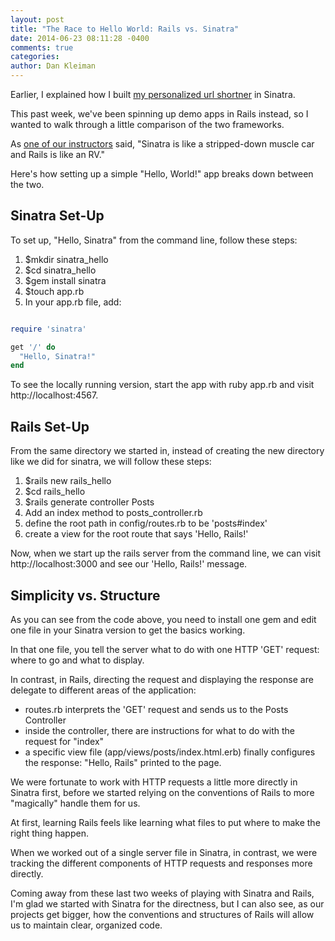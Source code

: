 ```yaml
---
layout: post
title: "The Race to Hello World: Rails vs. Sinatra"
date: 2014-06-23 08:11:28 -0400
comments: true
categories:
author: Dan Kleiman
---
```


Earlier, I explained how I built [my personalized url shortner](/blog/2014/05/30/buying-a-mongolian-website/) in Sinatra.

This past week, we've been spinning up demo apps in Rails instead, so I wanted to walk through a little comparison of the two frameworks.

As [one of our instructors](https://github.com/radavis) said, "Sinatra is like a stripped-down muscle car and Rails is like an RV."

Here's how setting up a simple "Hello, World!" app breaks down between the two.
<!-- more -->

Sinatra Set-Up
--------------

To set up, "Hello, Sinatra" from the command line, follow these steps:

1. $mkdir sinatra_hello
2. $cd sinatra_hello
3. $gem install sinatra
4. $touch app.rb
5. In your app.rb file, add:

```ruby

require 'sinatra'

get '/' do
  "Hello, Sinatra!"
end

```

To see the locally running version, start the app with ruby app.rb and visit http://localhost:4567.

Rails Set-Up
------------

From the same directory we started in, instead of creating the new directory like we did for sinatra, we will follow these steps:

1. $rails new rails_hello
2. $cd rails_hello
3. $rails generate controller Posts
4. Add an index method to posts_controller.rb
5. define the root path in config/routes.rb to be 'posts#index'
6. create a view for the root route that says 'Hello, Rails!'

Now, when we start up the rails server from the command line, we can visit http://localhost:3000 and see our 'Hello, Rails!' message.

Simplicity vs. Structure
------------------------

As you can see from the code above, you need to install one gem and edit one file in your Sinatra version to get the basics working.

In that one file, you tell the server what to do with one HTTP 'GET' request: where to go and what to display.

In contrast, in Rails, directing the request and displaying the response are delegate to different areas of the application:

- routes.rb interprets the 'GET' request and sends us to the Posts Controller
- inside the controller, there are instructions for what to do with the request for "index"
- a specific view file (app/views/posts/index.html.erb) finally configures the response: "Hello, Rails" printed to the page.

We were fortunate to work with HTTP requests a little more directly in Sinatra first, before we started relying on the conventions of Rails to more "magically" handle them for us.

At first, learning Rails feels like learning what files to put where to make the right thing happen.

When we worked out of a single server file in Sinatra, in contrast, we were tracking the different components of HTTP requests and responses more directly.

Coming away from these last two weeks of playing with Sinatra and Rails, I'm glad we started with Sinatra for the directness, but I can also see, as our projects get bigger, how the conventions and structures of Rails will allow us to maintain clear, organized code.



